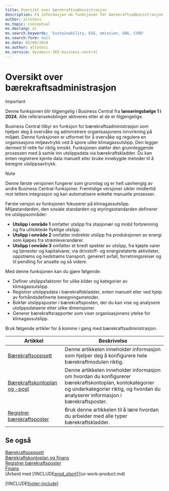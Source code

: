 ```yaml
---
title: Oversikt over bærekraftsadministrasjon
description: Få informasjon om funksjonen for bærekraftsadministrasjon ved hjelp av informasjonen og ressursene.
author: altotovi
ms.topic: conceptual
ms.devlang: al
ms.search.keywords: 'Sustainability, ESG, emission, GHG, CSRD'
ms.search.form: null
ms.date: 05/08/2024
ms.author: altotovi
ms.service: dynamics-365-business-central
---
```


# <a name="sustainability-management-overview"></a>Oversikt over bærekraftsadministrasjon

> [!IMPORTANT]
> Denne funksjonen blir tilgjengelig i Business Central fra **lanseringsbølge 1 i 2024**. Alle referansekoblinger aktiveres etter at de er tilgjengelige.

Business Central tilbyr en funksjon for bærekraftsadministrasjon som hjelper deg å overvåke og administrere organisasjonens innvirkning på miljøet. Denne funksjonen er utformet for å overvåke og regulere en organisasjons miljøavtrykk ved å spore ulike klimagassutslipp. Den legger dermed til rette for riktig innsikt. Funksjonen støtter den grunnleggende prosessen med å samle inn utslippsdata via bærekraftskladder. Du kan enten registrere kjente data manuelt eller bruke innebygde metoder til å beregne utslippsavtrykk.

> [!NOTE]
> Denne første versjonen fungerer som grunnlag og er helt uavhengig av andre Business Central-funksjoner. Fremtidige versjoner sikter imidlertid mot tettere integrasjon og kan automatisere enkelte manuelle prosesser.

Første versjon av funksjonen fokuserer på klimagassutslipp. Miljøstandarden, den sosiale standarden og styringsstandarden definerer tre utslippsområder:

- **Utslipp i område 1** omfatter utslipp fra stasjonær og mobil forbrenning og fra utilsiktede flyktige utslipp.
- **Utslipp i område 2** omfatter indirekte utslipp fra produksjonen av energi som kjøpes fra strømleverandører.
- **Utslipp i område 3** omfatter et bredt spekter av utslipp, fra kjøpte varer og tjenester og kapitalvarer, via drivstoff- og energirelaterte aktiviteter, oppstrøms og nedstrøms transport, generert avfall, forretningsreiser og til pendling for ansatte og så videre.

Med denne funksjonen kan du gjøre følgende:

- Definer utslippsfaktorer for ulike kilder og kategorier av klimagassutslipp.
- Registrer utslippsdata i bærekraftskladder, enten manuelt eller ved hjelp av forhåndsdefinerte beregningsmetoder.
- Bokfør utslippsposter i bærekraftsposten, der du kan vise og analysere utslippsdataene etter ulike dimensjoner.
- Generer bærekraftsrapporter som viser organisasjonens ytelse for klimagassutslipp.

Bruk følgende artikler for å komme i gang med bærekraftsadministrasjon.

| Artikkel | Beskrivelse |
|---------|-------------|
| [Bærekraftsoppsett](finance-sustainability-setup.md) | Denne artikkelen inneholder informasjon som hjelper deg å konfigurere hele bærekraftmodulen riktig. |
| [Bærekraftskontoplan og -post](finance-sustainability-accounts-ledger.md) | Denne artikkelen inneholder informasjon om hvordan du konfigurerer bærekraftskontoplan, kontokategorier og underkategorier riktig, og hvordan du analyserer informasjon i bærekraftsposter. |
| [Registrer bærekraftsposter](finance-sustainability-journal.md) | Bruk denne artikkelen til å lære hvordan du arbeider med alle typer bærekraftskladder. |

## <a name="see-also"></a>Se også

[Bærekraftsoppsett](finance-sustainability-setup.md)  
[Bærekraftskontoplan og finans](finance-sustainability-accounts-ledger.md)  
[Registrer bærekraftsposter](finance-sustainability-journal.md)  
[Finans](finance.md)  
[Arbeid med [!INCLUDE[prod_short](includes/prod_short.md)]](ui-work-product.md)  

[!INCLUDE[footer-include](includes/footer-banner.md)]
